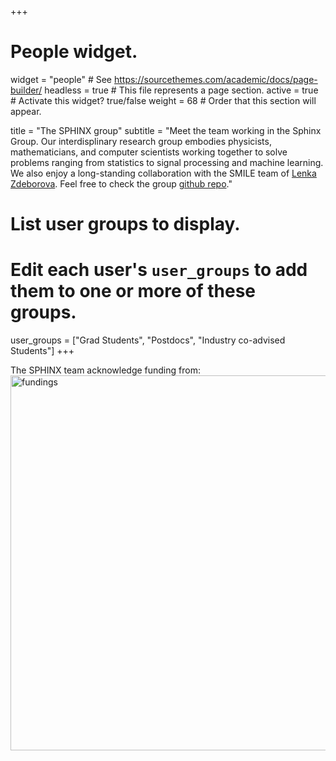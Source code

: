 +++
# People widget.
widget = "people"  # See https://sourcethemes.com/academic/docs/page-builder/
headless = true  # This file represents a page section.
active = true  # Activate this widget? true/false
weight = 68  # Order that this section will appear.

title = "The SPHINX group"
subtitle = "Meet the team working in the Sphinx Group. Our interdisplinary research group embodies physicists, mathematicians, and computer scientists working together to solve problems ranging from statistics to signal processing and machine learning. We also enjoy a long-standing collaboration with the SMILE team of [Lenka Zdeborova](http://artax.karlin.mff.cuni.cz/~zdebl9am/). Feel free to check the group [github repo](https://github.com/sphinxteam)."

# List user groups to display.
#   Edit each user's `user_groups` to add them to one or more of these groups.
user_groups = ["Grad Students",
               "Postdocs",
	       "Industry co-advised Students"]
+++

The SPHINX team acknowledge funding from:
<img src="http://www.lps.ens.fr/~krzakala/sponsor.png" alt="fundings" width="600"/>
